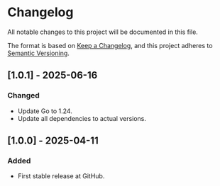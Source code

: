 # Changelog

All notable changes to this project will be documented in this file.

The format is based on [Keep a Changelog](https://keepachangelog.com/en/1.1.0/),
and this project adheres to [Semantic Versioning](https://semver.org/spec/v2.0.0.html).

## [1.0.1] - 2025-06-16

### Changed

- Update Go to 1.24.
- Update all dependencies to actual versions.

## [1.0.0] - 2025-04-11

### Added

- First stable release at GitHub.
